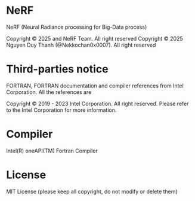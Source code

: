 # NeRF
NeRF (Neural Radiance processing for Big-Data process)

Copyright &copy; 2025 and NeRF Team. All right reserved
Copyright &copy; 2025 Nguyen Duy Thanh (@Nekkochan0x0007). All right reserved

# Third-parties notice

FORTRAN, FORTRAN documentation and compiler references from Intel Corporation. All the references are

Copyright &copy; 2019 - 2023 Intel Corporation. All right reserved.
Please refer to the Intel Corporation for more information.

# Compiler

Intel(R) oneAPI(TM) Fortran Compiler

# License

MIT License (please keep all copyright, do not modify or delete them)
